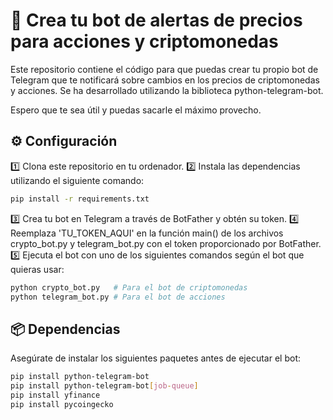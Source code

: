 # 🚀 Crea tu bot de alertas de precios para acciones y criptomonedas
Este repositorio contiene el código para que puedas crear tu propio bot de Telegram que te notificará sobre cambios en los precios de criptomonedas y acciones. Se ha desarrollado utilizando la biblioteca python-telegram-bot.

Espero que te sea útil y puedas sacarle el máximo provecho.

## ⚙️ Configuración
1️⃣ Clona este repositorio en tu ordenador.
2️⃣ Instala las dependencias utilizando el siguiente comando:

```bash
pip install -r requirements.txt
```
3️⃣ Crea tu bot en Telegram a través de BotFather y obtén su token.
4️⃣ Reemplaza 'TU_TOKEN_AQUI' en la función main() de los archivos crypto_bot.py y telegram_bot.py con el token proporcionado por BotFather.
5️⃣ Ejecuta el bot con uno de los siguientes comandos según el bot que quieras usar:

```bash
python crypto_bot.py   # Para el bot de criptomonedas  
python telegram_bot.py # Para el bot de acciones  
```
## 📦 Dependencias
Asegúrate de instalar los siguientes paquetes antes de ejecutar el bot:

```bash
pip install python-telegram-bot
pip install python-telegram-bot[job-queue]
pip install yfinance
pip install pycoingecko
```